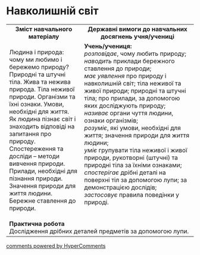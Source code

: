 <div id="hypercomments_widget" class="js-hypercomments-widget invisible"></div>

Навколишній світ
=============================================

<table>
  <tr>
    <td width="40%" align="center"><b>Зміст навчального матеріалу<b></td>
    <td width="60%" align="center"><b>Державні вимоги до навчальних досягнень учня/учениці</b></td>
  </tr>
  <tr>
    <td width="40%" style="vertical-align:top !important;">
        <p>Людина і природа: чому ми любимо і бережемо природу? Природні та штучні тіла. Жива та нежива природа. Тіла неживої природи. Організми та їхні ознаки. Умови, необхідні для життя. <br>
Як людина пізнає світ і знаходить відповіді на запитання про природу. Спостереження та досліди – методи вивчення природи. Прилади, необхідні для пізнання природи. Значення природи для життя людини. Бережне ставлення до природи.</p>
    </td>
    <td width="60%" style="vertical-align:top !important;">
        <b>Учень/учениця:</b><br>
<i>розповідає</i>, чому любить природу;<br>
<i>наводить</i> приклади бережного ставлення до природи;<br>
<i>має уявлення</i> про природу і навколишній світ; тіла неживої та живої природи; природні та штучні тіла; про прилади, за допомогою яких досліджують природу;<br>
<i>називає</i> органи чуття людини, ознаки організмів;<br>
<i>розуміє</i>, які умови, необхідні для життя; значення природи для життя людини; <br>
<i>уміє</i> групувати тіла неживої і  живої природи, рукотворні (штучні) та природні тіла за їхніми ознаками;<br>
<i>спостерігає</i> дрібні деталі на поверхні тіл за допомогою лупи;   за демонстрацією дослідів;<br>
<i>застосовує</i> правила поведінки у природі.
	</td>
  </tr>
    <tr>
    <td width="40%" align="left" style="vertical-align:top !important;" colspan="2">
<b>Практична робота</b><br>
Дослідження дрібних деталей предметів за допомогою лупи.</td>
  </tr>
</table>

<div class="js-hypercomments-container">
<a href="http://hypercomments.com" class="hc-link" title="comments widget">comments powered by HyperComments</a>
</div>